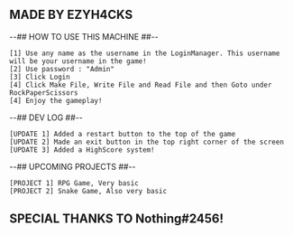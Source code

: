 ## MADE BY EZYH4CKS ##

--## HOW TO USE THIS MACHINE ##--
   
    [1] Use any name as the username in the LoginManager. This username will be your username in the game!
    [2] Use password : "Admin"
    [3] Click Login
    [4] Click Make File, Write File and Read File and then Goto under RockPaperScissors 
    [4] Enjoy the gameplay!

--## DEV LOG ##--

    [UPDATE 1] Added a restart button to the top of the game
    [UPDATE 2] Made an exit button in the top right corner of the screen
    [UPDATE 3] Added a HighScore system!

--## UPCOMING PROJECTS ##--

    [PROJECT 1] RPG Game, Very basic
    [PROJECT 2] Snake Game, Also very basic

## SPECIAL THANKS TO Nothing#2456! ##
